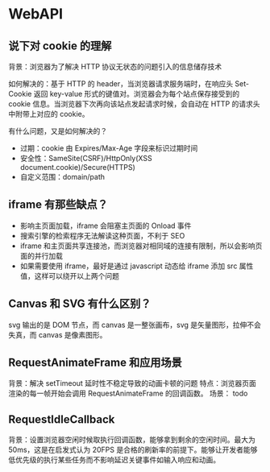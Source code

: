 # WebAPI

## 说下对 cookie 的理解

背景：浏览器为了解决 HTTP 协议无状态的问题引入的信息储存技术

如何解决的：基于 HTTP 的 header，当浏览器请求服务端时，在响应头 Set-Cookie 返回 key-value 形式的键值对。浏览器会为每个站点保存接受到的 cookie 信息。当浏览器下次再向该站点发起请求时候，会自动在 HTTP 的请求头中附带上对应的 cookie。

有什么问题，又是如何解决的？

- 过期：cookie 由 Expires/Max-Age 字段来标识过期时间
- 安全性：SameSite(CSRF)/HttpOnly(XSS document.cookie)/Secure(HTTPS)
- 自定义范围：domain/path

## iframe 有那些缺点？

- 影响主页面加载，iframe 会阻塞主页面的 Onload 事件
- 搜索引擎的检索程序无法解读这种页面，不利于 SEO
- iframe 和主页面共享连接池，而浏览器对相同域的连接有限制，所以会影响页面的并行加载
- 如果需要使用 iframe，最好是通过 javascript 动态给 iframe 添加 src 属性值，这样可以绕开以上两个问题

## Canvas 和 SVG 有什么区别？

svg 输出的是 DOM 节点，而 canvas 是一整张画布，svg 是矢量图形，拉伸不会失真，而 canvas 是像素图形。

## RequestAnimateFrame 和应用场景

背景：解决 setTimeout 延时性不稳定导致的动画卡顿的问题
特点：浏览器页面渲染的每一帧开始会调用 RequestAnimateFrame 的回调函数。
场景：
todo

## RequestIdleCallback

背景：设置浏览器空闲时候取执行回调函数，能够拿到剩余的空闲时间。最大为 50ms，这是在启发式认为 20FPS 是合格的刷新率的前提下。能够让开发者能够低优先级的执行某些任务而不影响延迟关键事件如输入响应和动画。
